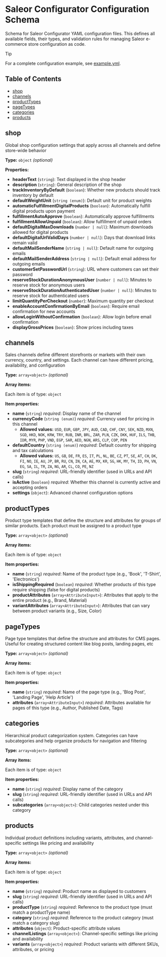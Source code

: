 # Saleor Configurator Configuration Schema

Schema for Saleor Configurator YAML configuration files. This defines all available fields, their types, and validation rules for managing Saleor e-commerce store configuration as code.

> [!TIP]
> For a complete configuration example, see [example.yml](example.yml).

## Table of Contents

- [shop](#shop)
- [channels](#channels)
- [productTypes](#producttypes)
- [pageTypes](#pagetypes)
- [categories](#categories)
- [products](#products)

## shop

Global shop configuration settings that apply across all channels and define store-wide behavior

**Type:** `object` *(optional)*

**Properties:**

- **headerText** (`string`): Text displayed in the shop header
- **description** (`string`): General description of the shop
- **trackInventoryByDefault** (`boolean`): Whether new products should track inventory by default
- **defaultWeightUnit** (`string (enum)`): Default unit for product weights
- **automaticFulfillmentDigitalProducts** (`boolean`): Automatically fulfill digital products upon payment
- **fulfillmentAutoApprove** (`boolean`): Automatically approve fulfillments
- **fulfillmentAllowUnpaid** (`boolean`): Allow fulfillment of unpaid orders
- **defaultDigitalMaxDownloads** (`number | null`): Maximum downloads allowed for digital products
- **defaultDigitalUrlValidDays** (`number | null`): Days that download links remain valid
- **defaultMailSenderName** (`string | null`): Default name for outgoing emails
- **defaultMailSenderAddress** (`string | null`): Default email address for outgoing emails
- **customerSetPasswordUrl** (`string`): URL where customers can set their password
- **reserveStockDurationAnonymousUser** (`number | null`): Minutes to reserve stock for anonymous users
- **reserveStockDurationAuthenticatedUser** (`number | null`): Minutes to reserve stock for authenticated users
- **limitQuantityPerCheckout** (`number`): Maximum quantity per checkout
- **enableAccountConfirmationByEmail** (`boolean`): Require email confirmation for new accounts
- **allowLoginWithoutConfirmation** (`boolean`): Allow login before email confirmation
- **displayGrossPrices** (`boolean`): Show prices including taxes

## channels

Sales channels define different storefronts or markets with their own currency, country, and settings. Each channel can have different pricing, availability, and configuration

**Type:** `array<object>` *(optional)*

**Array items:**

Each item is of type: `object`

**Item properties:**

- **name** (`string`) *required*: Display name of the channel
- **currencyCode** (`string (enum)`) *required*: Currency used for pricing in this channel
  - **Allowed values:** 
    `USD`, `EUR`, `GBP`, `JPY`, `AUD`, `CAD`,
    `CHF`, `CNY`, `SEK`, `NZD`, `MXN`, `SGD`,
    `HKD`, `NOK`, `KRW`, `TRY`, `RUB`, `INR`,
    `BRL`, `ZAR`, `PLN`, `CZK`, `DKK`, `HUF`,
    `ILS`, `THB`, `IDR`, `MYR`, `PHP`, `VND`,
    `EGP`, `SAR`, `AED`, `NGN`, `ARS`, `CLP`,
    `COP`, `PEN`
- **defaultCountry** (`string (enum)`) *required*: Default country for shipping and tax calculations
  - **Allowed values:** 
    `US`, `GB`, `DE`, `FR`, `ES`, `IT`,
    `PL`, `NL`, `BE`, `CZ`, `PT`, `SE`,
    `AT`, `CH`, `DK`, `FI`, `NO`, `IE`,
    `AU`, `JP`, `BR`, `RU`, `CN`, `IN`,
    `CA`, `AE`, `MX`, `KR`, `SG`, `HK`,
    `MY`, `TH`, `ID`, `PH`, `VN`, `EG`,
    `SA`, `IL`, `TR`, `ZA`, `NG`, `AR`,
    `CL`, `CO`, `PE`, `NZ`
- **slug** (`string`) *required*: URL-friendly identifier (used in URLs and API calls)
- **isActive** (`boolean`) *required*: Whether this channel is currently active and accepting orders
- **settings** (`object`): Advanced channel configuration options

## productTypes

Product type templates that define the structure and attributes for groups of similar products. Each product must be assigned to a product type

**Type:** `array<object>` *(optional)*

**Array items:**

Each item is of type: `object`

**Item properties:**

- **name** (`string`) *required*: Name of the product type (e.g., 'Book', 'T-Shirt', 'Electronics')
- **isShippingRequired** (`boolean`) *required*: Whether products of this type require shipping (false for digital products)
- **productAttributes** (`array<AttributeInput>`): Attributes that apply to the entire product (e.g., Brand, Material)
- **variantAttributes** (`array<AttributeInput>`): Attributes that can vary between product variants (e.g., Size, Color)

## pageTypes

Page type templates that define the structure and attributes for CMS pages. Useful for creating structured content like blog posts, landing pages, etc

**Type:** `array<object>` *(optional)*

**Array items:**

Each item is of type: `object`

**Item properties:**

- **name** (`string`) *required*: Name of the page type (e.g., 'Blog Post', 'Landing Page', 'Help Article')
- **attributes** (`array<AttributeInput>`) *required*: Attributes available for pages of this type (e.g., Author, Published Date, Tags)

## categories

Hierarchical product categorization system. Categories can have subcategories and help organize products for navigation and filtering

**Type:** `array<object>` *(optional)*

**Array items:**

Each item is of type: `object`

**Item properties:**

- **name** (`string`) *required*: Display name of the category
- **slug** (`string`) *required*: URL-friendly identifier (used in URLs and API calls)
- **subcategories** (`array<object>`): Child categories nested under this category

## products

Individual product definitions including variants, attributes, and channel-specific settings like pricing and availability

**Type:** `array<object>` *(optional)*

**Array items:**

Each item is of type: `object`

**Item properties:**

- **name** (`string`) *required*: Product name as displayed to customers
- **slug** (`string`) *required*: URL-friendly identifier (used in URLs and API calls)
- **productType** (`string`) *required*: Reference to the product type (must match a productType name)
- **category** (`string`) *required*: Reference to the product category (must match a category slug)
- **attributes** (`object`): Product-specific attribute values
- **channelListings** (`array<object>`): Channel-specific settings like pricing and availability
- **variants** (`array<object>`) *required*: Product variants with different SKUs, attributes, or pricing

